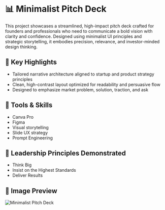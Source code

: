 # 📊 Minimalist Pitch Deck

This project showcases a streamlined, high-impact pitch deck crafted for founders and professionals who need to communicate a bold vision with clarity and confidence. Designed using minimalist UI principles and strategic storytelling, it embodies precision, relevance, and investor-minded design thinking.

## 🧠 Key Highlights

- Tailored narrative architecture aligned to startup and product strategy principles
- Clean, high-contrast layout optimized for readability and persuasive flow
- Designed to emphasize market problem, solution, traction, and ask

## 🔧 Tools & Skills

- Canva Pro
- Figma
- Visual storytelling
- Slide UX strategy
- Prompt Engineering

## 🧩 Leadership Principles Demonstrated

- Think Big
- Insist on the Highest Standards
- Deliver Results

## 🔗 Image Preview

![Minimalist Pitch Deck](https://raw.githubusercontent.com/josephmbryantjr123/josephmbryantjr-portfolio/main/projects/Minimalist%20Pitch%20Deck/minimalist_pitch_deck_hero.png)
